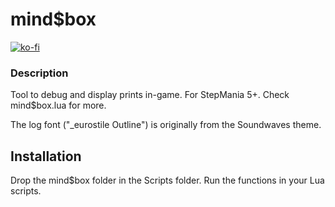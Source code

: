 

# mind$box

[![ko-fi](https://ko-fi.com/img/githubbutton_sm.svg)](https://ko-fi.com/W7W32691S)

### Description

Tool to debug and display prints in-game. For StepMania 5+.
Check mind$box.lua for more.

The log font ("_eurostile Outline") is originally from the Soundwaves theme.

## Installation

Drop the mind$box folder in the Scripts folder.
Run the functions in your Lua scripts.

 
